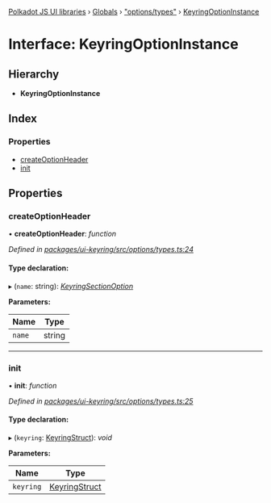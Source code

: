 [Polkadot JS UI libraries](../README.md) › [Globals](../globals.md) › ["options/types"](../modules/_options_types_.md) › [KeyringOptionInstance](_options_types_.keyringoptioninstance.md)

# Interface: KeyringOptionInstance

## Hierarchy

* **KeyringOptionInstance**

## Index

### Properties

* [createOptionHeader](_options_types_.keyringoptioninstance.md#createoptionheader)
* [init](_options_types_.keyringoptioninstance.md#init)

## Properties

###  createOptionHeader

• **createOptionHeader**: *function*

*Defined in [packages/ui-keyring/src/options/types.ts:24](https://github.com/polkadot-js/ui/blob/6e60311b/packages/ui-keyring/src/options/types.ts#L24)*

#### Type declaration:

▸ (`name`: string): *[KeyringSectionOption](_options_types_.keyringsectionoption.md)*

**Parameters:**

Name | Type |
------ | ------ |
`name` | string |

___

###  init

• **init**: *function*

*Defined in [packages/ui-keyring/src/options/types.ts:25](https://github.com/polkadot-js/ui/blob/6e60311b/packages/ui-keyring/src/options/types.ts#L25)*

#### Type declaration:

▸ (`keyring`: [KeyringStruct](_types_.keyringstruct.md)): *void*

**Parameters:**

Name | Type |
------ | ------ |
`keyring` | [KeyringStruct](_types_.keyringstruct.md) |
